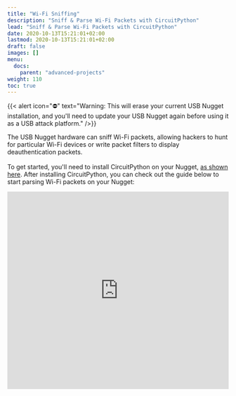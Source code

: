 ```yaml
---
title: "Wi-Fi Sniffing"
description: "Sniff & Parse Wi-Fi Packets with CircuitPython"
lead: "Sniff & Parse Wi-Fi Packets with CircuitPython"
date: 2020-10-13T15:21:01+02:00
lastmod: 2020-10-13T15:21:01+02:00
draft: false
images: []
menu:
  docs:
    parent: "advanced-projects"
weight: 110
toc: true
---
```


{{< alert icon="⛔️" text="Warning: This will erase your current USB Nugget installation, and you'll need to update your USB Nugget again before using it as a USB attack platform." />}}

The USB Nugget hardware can sniff Wi-Fi packets, allowing hackers to hunt for particular Wi-Fi devices or write packet filters to display deauthentication packets. 
<br /><br />
To get started, you'll need to install CircuitPython on your Nugget, [as shown here](https://docs.hak5.org/usb-nugget/fundamentals/set-up-circuitpython). After installing CircuitPython, you can check out the guide below to start parsing Wi-Fi packets on your Nugget:

<iframe width="100%" height="450" src="https://www.youtube.com/embed/9fLhu_fJ4P8" title="YouTube video player" frameborder="0" allow="accelerometer; autoplay; clipboard-write; encrypted-media; gyroscope; picture-in-picture" allowfullscreen></iframe>